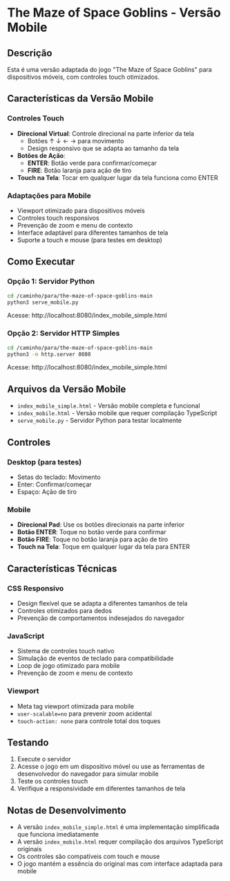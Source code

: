 # The Maze of Space Goblins - Versão Mobile

## Descrição
Esta é uma versão adaptada do jogo "The Maze of Space Goblins" para dispositivos móveis, com controles touch otimizados.

## Características da Versão Mobile

### Controles Touch
- **Direcional Virtual**: Controle direcional na parte inferior da tela
  - Botões ↑ ↓ ← → para movimento
  - Design responsivo que se adapta ao tamanho da tela
- **Botões de Ação**:
  - **ENTER**: Botão verde para confirmar/começar
  - **FIRE**: Botão laranja para ação de tiro
- **Touch na Tela**: Tocar em qualquer lugar da tela funciona como ENTER

### Adaptações para Mobile
- Viewport otimizado para dispositivos móveis
- Controles touch responsivos
- Prevenção de zoom e menu de contexto
- Interface adaptável para diferentes tamanhos de tela
- Suporte a touch e mouse (para testes em desktop)

## Como Executar

### Opção 1: Servidor Python
```bash
cd /caminho/para/the-maze-of-space-goblins-main
python3 serve_mobile.py
```
Acesse: http://localhost:8080/index_mobile_simple.html

### Opção 2: Servidor HTTP Simples
```bash
cd /caminho/para/the-maze-of-space-goblins-main
python3 -m http.server 8080
```
Acesse: http://localhost:8080/index_mobile_simple.html

## Arquivos da Versão Mobile

- `index_mobile_simple.html` - Versão mobile completa e funcional
- `index_mobile.html` - Versão mobile que requer compilação TypeScript
- `serve_mobile.py` - Servidor Python para testar localmente

## Controles

### Desktop (para testes)
- Setas do teclado: Movimento
- Enter: Confirmar/começar
- Espaço: Ação de tiro

### Mobile
- **Direcional Pad**: Use os botões direcionais na parte inferior
- **Botão ENTER**: Toque no botão verde para confirmar
- **Botão FIRE**: Toque no botão laranja para ação de tiro
- **Touch na Tela**: Toque em qualquer lugar da tela para ENTER

## Características Técnicas

### CSS Responsivo
- Design flexível que se adapta a diferentes tamanhos de tela
- Controles otimizados para dedos
- Prevenção de comportamentos indesejados do navegador

### JavaScript
- Sistema de controles touch nativo
- Simulação de eventos de teclado para compatibilidade
- Loop de jogo otimizado para mobile
- Prevenção de zoom e menu de contexto

### Viewport
- Meta tag viewport otimizada para mobile
- `user-scalable=no` para prevenir zoom acidental
- `touch-action: none` para controle total dos toques

## Testando

1. Execute o servidor
2. Acesse o jogo em um dispositivo móvel ou use as ferramentas de desenvolvedor do navegador para simular mobile
3. Teste os controles touch
4. Verifique a responsividade em diferentes tamanhos de tela

## Notas de Desenvolvimento

- A versão `index_mobile_simple.html` é uma implementação simplificada que funciona imediatamente
- A versão `index_mobile.html` requer compilação dos arquivos TypeScript originais
- Os controles são compatíveis com touch e mouse
- O jogo mantém a essência do original mas com interface adaptada para mobile
